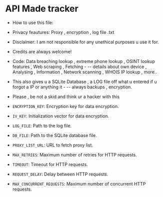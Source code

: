 # API Made tracker

- How to use this file:

- Privacy feautures: Proxy , encryption , log file .txt

- Disclaimer: I am not responsible for any unethical purposes u use it for.

- Credits are always welcome!

- Code: Data breaching lookup , extreme phone lookup , OSINT lookup features , Web scraping , Fetching - -- details about own device , Analysing , Information , Network scanning , WHOIS IP lookup , more.. 

- This also gives u a SQLite Database , a LOG file off what u entered if u forgot a IP or anything it - -- always backups , encryption.

- Please , be not a skid and think ur a hacker with this 

-   `ENCRYPTION_KEY`: Encryption key for data encryption.
-   `IV_KEY`: Initialization vector for data encryption.
-   `LOG_FILE`: Path to the log file.
-   `DB_FILE`: Path to the SQLite database file.
-   `PROXY_LIST_URL`: URL to fetch proxy list.
-   `MAX_RETRIES`: Maximum number of retries for HTTP requests.
-   `TIMEOUT`: Timeout for HTTP requests.
-   `REQUEST_DELAY`: Delay between HTTP requests.
-   `MAX_CONCURRENT_REQUESTS`: Maximum number of concurrent HTTP requests.
